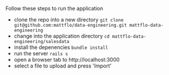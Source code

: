 Follow these steps to run the application

* clone the repo into a new directory `git clone git@github.com:mattflo/data-engineering.git mattflo-data-engineering`
* change into the application directory `cd mattflo-data-engineering/salesdata`
* install the depenencies `bundle install`
* run the server `rails s`
* open a browser tab to http://localhost:3000
* select a file to upload and press 'Import'